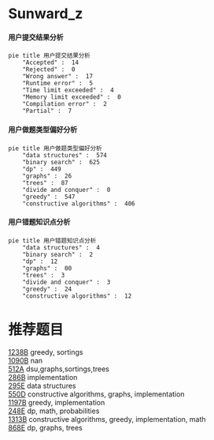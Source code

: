 # Sunward_z

<!-- tabs:start -->



#### **用户提交结果分析**

```mermaid
pie title 用户提交结果分析
    "Accepted" :  14
    "Rejected" :  0
    "Wrong answer" :  17
    "Runtime error" :  5
    "Time limit exceeded" :  4
    "Memory limit exceeded" :  0
    "Compilation error" :  2
    "Partial" :  7
```

#### **用户做题类型偏好分析**

```mermaid
pie title 用户做题类型偏好分析
    "data structures" :  574
    "binary search" :  625
    "dp" :  449
    "graphs" :  26
    "trees" :  87
    "divide and conquer" :  0
    "greedy" :  547
    "constructive algorithms" :  406
```
#### **用户错题知识点分析**

```mermaid
pie title 用户错题知识点分析
    "data structures" :  4
    "binary search" :  2
    "dp" :  12
    "graphs" :  00
    "trees" :  3
    "divide and conquer" :  3
    "greedy" :  24
    "constructive algorithms" :  12
```



<!-- tabs:end -->
# 推荐题目
[1238B](https://codeforces.com/contest/1238/problem/B)		greedy,
                        sortings		  
[1090B](https://codeforces.com/contest/1090/problem/B)		nan		  
[512A](https://codeforces.com/contest/512/problem/A)		dsu,graphs,sortings,trees		  
[286B](https://codeforces.com/contest/286/problem/B)		implementation		  
[295E](https://codeforces.com/contest/295/problem/E)		data structures		  
[550D](https://codeforces.com/contest/550/problem/D)		constructive algorithms,
                        graphs,
                        implementation		  
[1197B](https://codeforces.com/contest/1197/problem/B)		greedy,
                        implementation		  
[248E](https://codeforces.com/contest/248/problem/E)		dp,
                        math,
                        probabilities		  
[1313B](https://codeforces.com/contest/1313/problem/B)		constructive algorithms,
                        greedy,
                        implementation,
                        math		  
[868E](https://codeforces.com/contest/868/problem/E)		dp,
                        graphs,
                        trees		  
